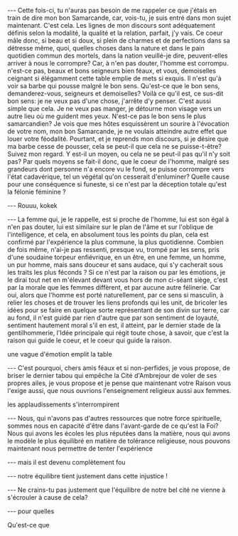 --- Cette fois-ci, tu n'auras pas besoin de me rappeler ce que j'étais
en train de dire mon bon Samarcande, car, vois-tu, je suis entré dans
mon sujet maintenant. C'est cela. Les lignes de mon discours sont
adéquatement définis selon la modalité, la qualité et la relation,
parfait, j'y vais. Ce coeur mâle donc, si beau et si doux, si plein de
charmes et de perfections dans sa détresse même, quoi, quelles choses
dans la nature et dans le pain quotidien commun des mortels, dans la
nation veuillé-je dire, peuvent-elles arriver à nous le corrompre?
Car, à n'en pas douter, l'homme est corrompu. n'est-ce pas, beaux et
bons seigneurs bien féaux, et vous, demoiselles ceignant si élégamment
cette table emplie de mets si exquis. Il n'est qu'à voir sa barbe qui
pousse malgré le bon sens. Qu'est-ce que le bon sens, demanderez-vous,
seigneurs et demoiselles? Voilà ce qu'il est, ce sus-dit bon sens: je
ne veux pas d'une chose, j'arrête d'y penser. C'est aussi simple que
cela. Je ne veux pas manger, je détourne mon visage vers un autre lieu
où me guident mes yeux. N'est-ce pas le bon sens le plus samarcandien?
Je vois que mes hôtes esquissèrent un sourire à l'évocation de votre
nom, mon bon Samarcande, je ne voulais atteindre autre effet que louer
votre féodalité. Pourtant, et je reprends mon discours, si je désire
que ma barbe cesse de pousser, cela se peut-il que cela ne se
puisse-t-être? Suivez mon regard. Y est-il un moyen, ou cela ne se
peut-il pas qu'il n'y soit pas? Par quels moyens se fait-il donc, que
le coeur de l'homme, malgré ses grandeurs dont personne n'a encore vu
le fond, se puisse corrompre vers l'état cadavérique, tel un végétal
qu'on cesserait d'enluminer?  Quelle cause pour une conséquence si
funeste, si ce n'est par la déception totale qu'est la félonie
féminine ?

--- Rouuu, kokek

--- La femme qui, je le rappelle, est si proche de l'homme, lui est
son égal à n'en pas douter, lui est similaire sur le plan de l'âme et
sur l'oblique de l'intelligence, et cela, en absolument tous les
points du plan, cela est confirmé par l'expérience la plus commune, la
plus quotidienne. Combien de fois même, n'ai-je pas ressenti, presque
vu, trompé par les sens, pris d'une soudaine torpeur enfiévrique, en
un être, en une femme, un homme, un pur homme, mais sans douceur et
sans audace, qui s'y cacherait sous les traits les plus féconds ? Si
ce n'est par la raison ou par les émotions, je le dirai tout net en
m'élevant devant vous hors de mon ci-séant siège, c'est par la morale
que les femmes diffèrent, et par aucune autre félinerie. Car oui,
alors que l'homme est porté naturellement, par ce sens si masculin, à
relier les choses et de trouver les liens profonds qui les unit, de
bricoler les idées pour se faire en quelque sorte représentant de son
divin sur terre, car au fond, il n'est guidé par rien d'autre que par
son sentiment de loyauté, sentiment hautement moral s'il en est, il
atteint, par le dernier stade de la gentilhommerie, l'Idée principale
qui régit toute chose, à savoir, que c'est la raison qui guide le
coeur, et le coeur qui guide la raison.

une vague d'émotion emplit la table

--- C'est pourquoi, chers amis féaux et si non-perfides, je vous
propose, de briser le dernier tabou qui empêche la Cité d'Ambrejour de
voler de ses propres ailes, je vous propose et je pense que maintenant
votre Raison vous l'exige aussi, que nous ouvrions l'enseignement
religieux aussi aux femmes.

les applaudissements s'interrompirent

--- Nous, qui n'avons pas d'autres ressources que notre force
spirituelle, sommes nous en capacité d'être dans l'avant-garde de ce
qu'est la Foi? Nous qui avons les écoles les plus réputées dans la
matière, nous qui avons le modèle le plus équilibré en matière de
tolérance religieuse, nous pouvons maintenant nous permettre de tenter
l'expérience

--- mais il est devenu complètement fou

--- notre équilibre tient justement dans cette injustice ! 

--- Ne crains-tu pas justement que l'équilibre de notre bel cité ne
vienne à s'écrouler à cause de cela?

--- pour quelles


Qu'est-ce que
